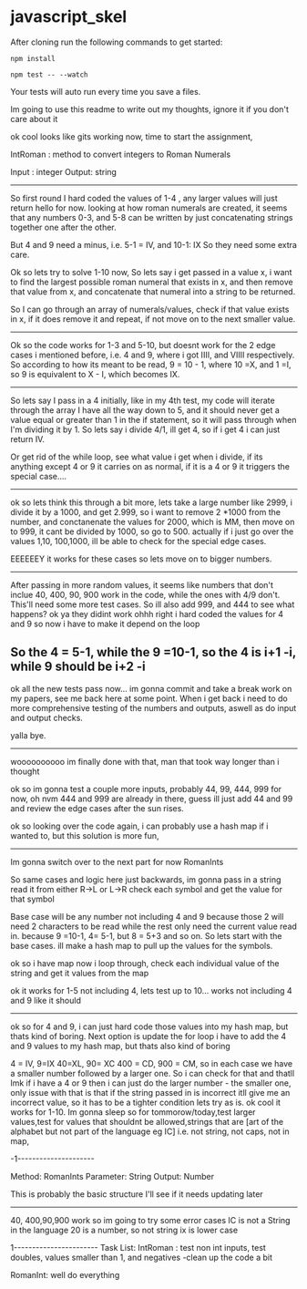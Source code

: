 # javascript_skel

After cloning run the following commands to get started:

`npm install`

`npm test -- --watch`

Your tests will auto run every time you save a files.



Im going to use this readme to write out my thoughts, ignore it if you don't care about it 

ok cool looks like gits working now, time to start the assignment, 

IntRoman :
method to convert integers to Roman Numerals

Input : integer
Output: string

------
So first round I hard coded the values of 1-4 , any larger values will just return hello for now. 
looking at how roman numerals are created, it seems that any numbers 0-3, and 5-8 can be written by just concatenating strings together one after the other.

But 4 and 9 need a minus, i.e. 5-1 = IV, and 10-1: IX
So they need some extra care. 

Ok so lets try to solve 1-10 now, 
So lets say i get passed in a value x, i want to find the largest possible roman numeral that exists in x, and then remove that value from x, and concatenate that numeral into a string to be returned. 

So I can go through an array of numerals/values, check if that value exists in x, if it does remove it and repeat, if not move on to the next smaller value.

-------
Ok so the code works for 1-3 and 5-10, but doesnt work for the 2 edge cases i mentioned before, i.e. 4 and 9, where i got IIII, and VIIII respectively. 
So according to how its meant to be read, 9 = 10 - 1, where 10 =X, and 1 =I, so 9 is equivalent to X - I, which becomes IX. 

-----
So lets say I pass in a 4 initially, like in my 4th test, my code will iterate through the array I have all the way down to 5, and it should never get a value equal or greater than 1 in the if statement, so it will pass through when I'm dividing it by 1. So lets say i divide 4/1, ill get 4, so if i get 4 i can just return IV.

Or get rid of the while loop, see what value i get when i divide, if its anything except 4 or 9 it carries on as normal, if it is a 4 or 9 it triggers the special case....


---- 
ok so lets think this through a bit more, lets take a large number like 2999, i divide it by a 1000, and get 2.999, so i want to remove 2 *1000 from the number, and conctanenate the values for 2000, which is MM, then move on to 999, it cant be divided by 1000, so go to 500. actually if i just go over the values 1,10, 100,1000, ill be able to check for the special edge cases. 

EEEEEEY it works for these cases so lets move on to bigger numbers.

--------

After passing in more random values, it seems like numbers that don't inclue 40, 400, 90, 900 work in the code, while the ones with 4/9 don't. This'll need some more test cases.
So ill also add 999, and 444 to see what happens?
ok ya they didint work
ohhh right i hard coded the values for 4 and 9 so now i have to make it depend on the loop

So the 4 = 5-1, while the 9 =10-1, so the 4 is i+1 -i, while 9 should be i+2 -i
-------
ok all the new tests pass now... im gonna commit and take a break work on my papers, see me back here at some point.
When i get back i need to do more comprehensive testing of the numbers and outputs, aswell as do input and output checks.

yalla bye.

---------------
woooooooooo im finally done with that, man that took way longer than i thought

ok so im gonna test a couple more inputs, probably 44, 99, 444, 999 for now, oh nvm 444 and 999 are already in there, guess ill just add 44 and 99 and review the edge cases after the sun rises. 

ok so looking  over the code again, i can probably use a hash map if i wanted to, but this solution is more fun,

-------------------------------------------
Im gonna switch over to the next part for now RomanInts

So same cases and logic here just backwards, im gonna pass in a string read it from either R->L or L->R check each symbol and get the value for that symbol

Base case will be any number not including 4 and 9 because those 2 will need 2 characters to be read while the rest only need the current value read in. because 9 =10-1, 4= 5-1, but 8 = 5+3 and so on. 
So lets start with the base cases. ill make a hash map to pull up the values for the symbols. 

ok so i have map now i loop through, check each individual value of the string and get it values from the map

ok it works for 1-5 not including 4, lets test up to 10... works not including 4 and 9 like it should

-------------------------------
ok so for 4 and 9, i can just hard code those values into my hash map, but thats kind of boring. 
Next option is update the for loop i have to add the 4 and 9 values to my hash map, but thats also kind of boring

4 = IV, 9=IX
40=XL, 90= XC
400 = CD, 900 = CM, 
so in each case we have a smaller number followed by a larger one. So i can check for that and thatll lmk if i have a 4 or 9 then i can just do the larger number - the smaller one, only issue with that is that if the string passed in is incorrect itll give me an incorrect value, so it has to be a tighter condition lets try as is.
ok cool it works for 1-10. Im gonna sleep  so for tommorow/today,test larger values,test for values that shouldnt be allowed,strings that are [art of the alphabet but not part of the language eg IC] i.e. not string, not caps, not in map,

-1---------------------



Method: RomanInts
Parameter: String
Output: Number

This is probably the basic structure I'll see if it needs updating later

--------------
40, 400,90,900 work so im going to try some error cases
IC is not a String in the language
20 is a number, so not string 
ix is lower case




1-----------------------
Task List:
IntRoman : test non int inputs, test doubles, values smaller than 1, and negatives
            -clean up the code a bit

RomanInt: well do everything
            